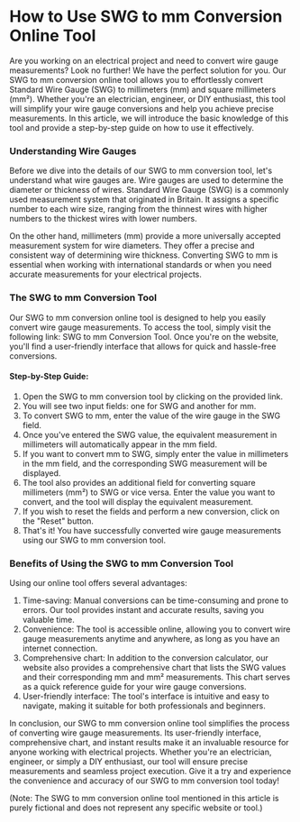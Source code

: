 How to Use SWG to mm Conversion Online Tool
===========================================

Are you working on an electrical project and need to convert wire gauge measurements? Look no further! We have the perfect solution for you. Our SWG to mm conversion online tool allows you to effortlessly convert Standard Wire Gauge (SWG) to millimeters (mm) and square millimeters (mm²). Whether you're an electrician, engineer, or DIY enthusiast, this tool will simplify your wire gauge conversions and help you achieve precise measurements. In this article, we will introduce the basic knowledge of this tool and provide a step-by-step guide on how to use it effectively.

### Understanding Wire Gauges

Before we dive into the details of our SWG to mm conversion tool, let's understand what wire gauges are. Wire gauges are used to determine the diameter or thickness of wires. Standard Wire Gauge (SWG) is a commonly used measurement system that originated in Britain. It assigns a specific number to each wire size, ranging from the thinnest wires with higher numbers to the thickest wires with lower numbers.

On the other hand, millimeters (mm) provide a more universally accepted measurement system for wire diameters. They offer a precise and consistent way of determining wire thickness. Converting SWG to mm is essential when working with international standards or when you need accurate measurements for your electrical projects.

### The SWG to mm Conversion Tool

Our SWG to mm conversion online tool is designed to help you easily convert wire gauge measurements. To access the tool, simply visit the following link: SWG to mm Conversion Tool. Once you're on the website, you'll find a user-friendly interface that allows for quick and hassle-free conversions.

#### Step-by-Step Guide:

1. Open the SWG to mm conversion tool by clicking on the provided link.
2. You will see two input fields: one for SWG and another for mm.
3. To convert SWG to mm, enter the value of the wire gauge in the SWG field.
4. Once you've entered the SWG value, the equivalent measurement in millimeters will automatically appear in the mm field.
5. If you want to convert mm to SWG, simply enter the value in millimeters in the mm field, and the corresponding SWG measurement will be displayed.
6. The tool also provides an additional field for converting square millimeters (mm²) to SWG or vice versa. Enter the value you want to convert, and the tool will display the equivalent measurement.
7. If you wish to reset the fields and perform a new conversion, click on the "Reset" button.
8. That's it! You have successfully converted wire gauge measurements using our SWG to mm conversion tool.

### Benefits of Using the SWG to mm Conversion Tool

Using our online tool offers several advantages:

1. Time-saving: Manual conversions can be time-consuming and prone to errors. Our tool provides instant and accurate results, saving you valuable time.
2. Convenience: The tool is accessible online, allowing you to convert wire gauge measurements anytime and anywhere, as long as you have an internet connection.
3. Comprehensive chart: In addition to the conversion calculator, our website also provides a comprehensive chart that lists the SWG values and their corresponding mm and mm² measurements. This chart serves as a quick reference guide for your wire gauge conversions.
4. User-friendly interface: The tool's interface is intuitive and easy to navigate, making it suitable for both professionals and beginners.

In conclusion, our SWG to mm conversion online tool simplifies the process of converting wire gauge measurements. Its user-friendly interface, comprehensive chart, and instant results make it an invaluable resource for anyone working with electrical projects. Whether you're an electrician, engineer, or simply a DIY enthusiast, our tool will ensure precise measurements and seamless project execution. Give it a try and experience the convenience and accuracy of our SWG to mm conversion tool today!

(Note: The SWG to mm conversion online tool mentioned in this article is purely fictional and does not represent any specific website or tool.)